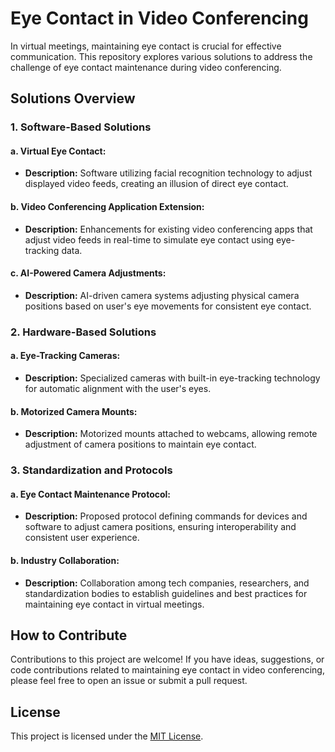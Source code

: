 # Eye Contact in Video Conferencing

In virtual meetings, maintaining eye contact is crucial for effective communication. This repository explores various solutions to address the challenge of eye contact maintenance during video conferencing.

## Solutions Overview

### 1. Software-Based Solutions

#### a. **Virtual Eye Contact:**
   - **Description:** Software utilizing facial recognition technology to adjust displayed video feeds, creating an illusion of direct eye contact.
  
#### b. **Video Conferencing Application Extension:**
   - **Description:** Enhancements for existing video conferencing apps that adjust video feeds in real-time to simulate eye contact using eye-tracking data.
  
#### c. **AI-Powered Camera Adjustments:**
   - **Description:** AI-driven camera systems adjusting physical camera positions based on user's eye movements for consistent eye contact.

### 2. Hardware-Based Solutions

#### a. **Eye-Tracking Cameras:**
   - **Description:** Specialized cameras with built-in eye-tracking technology for automatic alignment with the user's eyes.
  
#### b. **Motorized Camera Mounts:**
   - **Description:** Motorized mounts attached to webcams, allowing remote adjustment of camera positions to maintain eye contact.

### 3. Standardization and Protocols

#### a. **Eye Contact Maintenance Protocol:**
   - **Description:** Proposed protocol defining commands for devices and software to adjust camera positions, ensuring interoperability and consistent user experience.

#### b. **Industry Collaboration:**
   - **Description:** Collaboration among tech companies, researchers, and standardization bodies to establish guidelines and best practices for maintaining eye contact in virtual meetings.

## How to Contribute

Contributions to this project are welcome! If you have ideas, suggestions, or code contributions related to maintaining eye contact in video conferencing, please feel free to open an issue or submit a pull request.

## License

This project is licensed under the [MIT License](LICENSE).
